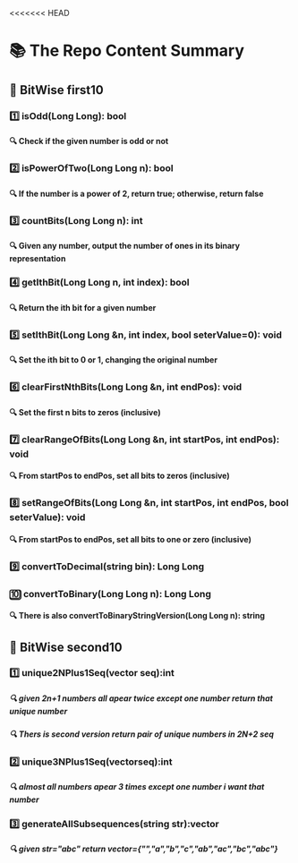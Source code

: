 <<<<<<< HEAD
# **📚 The Repo Content Summary**
## **🔢 BitWise first10**
### **1️⃣ isOdd(Long Long): bool**
#### **🔍 Check if the given number is odd or not**
### **2️⃣ isPowerOfTwo(Long Long n): bool**
#### **🔍 If the number is a power of 2, return true; otherwise, return false**
### **3️⃣ countBits(Long Long n): int**
#### **🔍 Given any number, output the number of ones in its binary representation**
### **4️⃣ getIthBit(Long Long n, int index): bool**
#### **🔍 Return the ith bit for a given number**
### **5️⃣ setIthBit(Long Long &n, int index, bool seterValue=0): void**
#### **🔍 Set the ith bit to 0 or 1, changing the original number**
### **6️⃣ clearFirstNthBits(Long Long &n, int endPos): void**
#### **🔍 Set the first n bits to zeros (inclusive)**
### **7️⃣ clearRangeOfBits(Long Long &n, int startPos, int endPos): void**
#### **🔍 From startPos to endPos, set all bits to zeros (inclusive)**
### **8️⃣ setRangeOfBits(Long Long &n, int startPos, int endPos, bool seterValue): void**
#### **🔍 From startPos to endPos, set all bits to one or zero (inclusive)**
### **9️⃣ convertToDecimal(string bin): Long Long**
### **🔟 convertToBinary(Long Long n): Long Long**
#### **🔍 There is also convertToBinaryStringVersion(Long Long n): string**
## **🔢 BitWise second10**
### **1️⃣ unique2NPlus1Seq(vector<int> seq):int**
##### **🔍 given 2n+1 numbers all apear twice except one number return that unique number**
##### **🔍 Thers is second version return pair of unique numbers in 2N+2 seq**
### **2️⃣ unique3NPlus1Seq(vector<int>seq):int**
##### **🔍 almost all numbers apear 3 times except one number i want that number**
### **3️⃣ generateAllSubsequences(string str):vector<string>**
##### **🔍 given str="abc" return vector={"","a","b","c","ab","ac","bc","abc"}**
